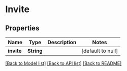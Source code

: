 # Invite
## Properties

| Name | Type | Description | Notes |
|------------ | ------------- | ------------- | -------------|
| **invite** | **String** |  | [default to null] |

[[Back to Model list]](../README.md#documentation-for-models) [[Back to API list]](../README.md#documentation-for-api-endpoints) [[Back to README]](../README.md)

